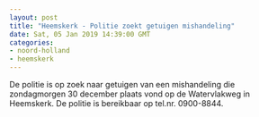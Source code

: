 ```yaml
---
layout: post
title: "Heemskerk - Politie zoekt getuigen mishandeling"
date: Sat, 05 Jan 2019 14:39:00 GMT
categories: 
- noord-holland 
- heemskerk 
---
```


De politie is op zoek naar getuigen van een mishandeling die zondagmorgen 30 december plaats vond op de Watervlakweg in Heemskerk. De politie is bereikbaar op tel.nr. 0900-8844.
